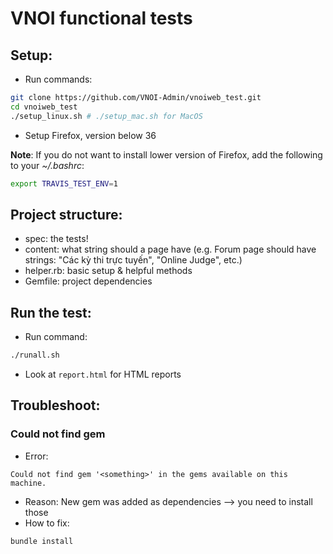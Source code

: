 # VNOI functional tests

## Setup:

- Run commands:

```bash
git clone https://github.com/VNOI-Admin/vnoiweb_test.git
cd vnoiweb_test
./setup_linux.sh # ./setup_mac.sh for MacOS
```

- Setup Firefox, version below 36

**Note**: If you do not want to install lower version of Firefox, add the following to your _~/.bashrc_:

```bash
export TRAVIS_TEST_ENV=1
```

## Project structure:

- spec: the tests!
- content: what string should a page have (e.g. Forum page should have strings: "Các kỳ thi trực tuyến", "Online Judge", etc.)
- helper.rb: basic setup & helpful methods
- Gemfile: project dependencies

## Run the test:
- Run command:

```bash
./runall.sh
```

- Look at `report.html` for HTML reports

## Troubleshoot:

### Could not find gem
- Error:
```
Could not find gem '<something>' in the gems available on this machine.
```

- Reason: New gem was added as dependencies --> you need to install those
- How to fix:

```bash
bundle install
```
